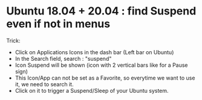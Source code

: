 # Ubuntu 18.04 + 20.04 : find Suspend even if not in menus

Trick:
- Click on Applications Icons in the dash bar (Left bar on Ubuntu)
- In the Search field, search : "suspend"
- Icon Suspend will be shown (icon with 2 vertical bars like for a Pause sign)
- This Icon/App can not be set as a Favorite, so everytime we want to use it, we need to search it.
- Click on it to trigger a Suspend/Sleep of your Ubuntu system.
